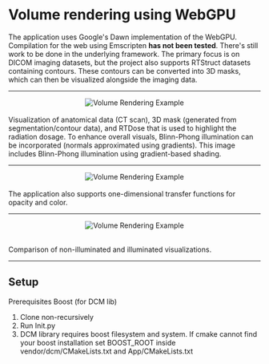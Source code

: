 # Volume rendering using WebGPU
The application uses Google's Dawn implementation of the WebGPU. Compilation for the web using Emscripten **has not been tested**. There's still work to be done in the underlying framework.
The primary focus is on DICOM imaging datasets, but the project also supports RTStruct datasets containing contours.
These contours can be converted into 3D masks, which can then be visualized alongside the imaging data.

---

<div align="center">
  <img src="https://github.com/gutiKristian/VolumeRendering/assets/45439799/cce91243-5c6d-404b-ae53-c13669c52659" alt="Volume Rendering Example">
</div>
<br>
Visualization of anatomical data (CT scan), 3D mask (generated from segmentation/contour data), and RTDose that is used to highlight the radiation dosage.
To enhance overall visuals, Blinn-Phong illumination can be incorporated (normals approximated using gradients). This image includes Blinn-Phong illumination using gradient-based shading.

---

<div align="center">
  <img src="https://github.com/gutiKristian/VolumeRendering/assets/45439799/936c782a-2db5-4319-b91d-11ff7e41ed60" alt="Volume Rendering Example">
</div>
<br>
The application also supports one-dimensional transfer functions for opacity and color.

---

<div align="center">
  <img src="https://github.com/gutiKristian/VolumeRendering/assets/45439799/f8cc7807-2f33-4d93-af27-569183301a9b" alt="Volume Rendering Example">
</div>
<br>

Comparison of non-illuminated and illuminated visualizations.

---


## Setup
Prerequisites
Boost (for DCM lib)

1. Clone non-recursively
2. Run Init.py
3. DCM library requires boost filesystem and system. If cmake cannot find your boost installation set BOOST_ROOT inside vendor/dcm/CMakeLists.txt and App/CMakeLists.txt

